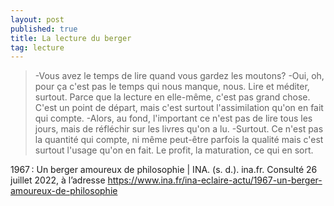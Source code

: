 ```yaml
---
layout: post
published: true
title: La lecture du berger
tag: lecture
---
```


>-Vous avez le temps de lire quand vous gardez les moutons?
>-Oui, oh, pour ça c'est pas le temps qui nous manque, nous. Lire et méditer, surtout. Parce que la lecture en elle-même, c'est pas grand chose. C'est un point de départ, mais c'est surtout l'assimilation qu'on en fait qui compte.
>-Alors, au fond, l'important ce n'est pas de lire tous les jours, mais de réfléchir sur les livres qu'on a lu.
>-Surtout. Ce n'est pas la quantité qui compte, ni même peut-être parfois la qualité mais c'est surtout l'usage qu'on en fait. Le profit, la maturation, ce qui en sort.


1967 : Un berger amoureux de philosophie | INA. (s. d.). ina.fr. Consulté 26 juillet 2022, à l’adresse https://www.ina.fr/ina-eclaire-actu/1967-un-berger-amoureux-de-philosophie
